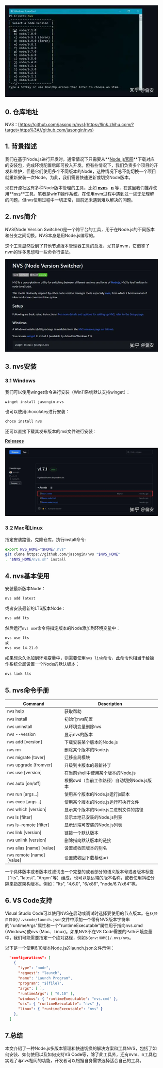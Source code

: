 ![](pics/%E4%B8%80%E6%AC%BENode%E5%A4%9A%E7%89%88%E6%9C%AC%E7%AE%A1%E7%90%86%E5%B7%A5%E5%85%B7%EF%BC%88NVS%EF%BC%89/v2-13befc89dbaccb895e7688645b13882d_720w.webp)

## **0. 仓库地址**

NVS：[https://github.com/jasongin/nvs](https://link.zhihu.com/?target=https%3A//github.com/jasongin/nvs)

## **1. 背景描述**

我们在基于Node.js进行开发时，通常情况下只需要从**[Node.js官网](https://link.zhihu.com/?target=https%3A//nodejs.org/)**下载对应的安装包，完成环境配置后即可投入开发。但有些情况下，我们负责多个项目的开发和维护，但是它们使用多个不同版本的Node，这种情况下总不能切换一个项目就重新安装一次Node，为此，我们需要快速更新或切换Node版本。

现在开源社区有多种Node版本管理的工具，比如 **[nvm](https://link.zhihu.com/?target=https%3A//github.com/creationix/nvm)**、**[n](https://link.zhihu.com/?target=https%3A//github.com/tj/n)** 等，在这里我们推荐使用**[nvs](https://link.zhihu.com/?target=https%3A//github.com/jasongin/nvs)**工具。笔者是win11操作系统，在使用nvm过程中遇到过一些无法理解的问题，但nvs使用过程中一切正常，目前还未遇到难以解决的问题。

## **2. nvs简介**

NVS(Node Version Switcher)是一个跨平台的工具，用于在Node.js的不同版本和分支之间切换。NVS本身是用Node.js编写的。

这个工具显然受到了其他节点版本管理器工具的启发，尤其是nvm，它借鉴了nvm的许多思想和一些命令行语法。

![](pics/%E4%B8%80%E6%AC%BENode%E5%A4%9A%E7%89%88%E6%9C%AC%E7%AE%A1%E7%90%86%E5%B7%A5%E5%85%B7%EF%BC%88NVS%EF%BC%89/v2-e413bd62fb4c1c3c2972519dd1041904_720w.webp)

## **3. nvs安装**

### **3.1 Windows**

我们可以使用winget命令进行安装（Win11系统默认支持winget）：

```bash
winget install jasongin.nvs
```

也可以使用chocolatey进行安装：

```bash
choco install nvs
```

还可以直接下载其发布版本的msi文件进行安装：

**[Releases](https://link.zhihu.com/?target=https%3A//github.com/jasongin/nvs/releases)**

![](pics/%E4%B8%80%E6%AC%BENode%E5%A4%9A%E7%89%88%E6%9C%AC%E7%AE%A1%E7%90%86%E5%B7%A5%E5%85%B7%EF%BC%88NVS%EF%BC%89/v2-93d8ab8915e1cadbc9fd8696d0f9f9ca_720w.webp)

### **3.2 Mac和Linux**

指定安装路径，克隆仓库，执行install命令:

```bash
export NVS_HOME="$HOME/.nvs"
git clone https://github.com/jasongin/nvs "$NVS_HOME"
. "$NVS_HOME/nvs.sh" install
```

## **4. nvs基本使用**

安装最新版本Node：

```bash
nvs add latest
```

或者安装最新的LTS版本Node：

```bash
nvs add lts
```

然后运行`nvs use`命令将指定版本的Node添加到环境变量中：

```bash
nvs use lts
或
nvs use 14.21.0
```

如果想永久添加到环境变量中，则需要使用`nvs link`命令，此命令也相当于给操作系统全局设置一个Node的默认版本：

```bash
nvs link lts
```

## **5. nvs命令手册**

| Command                        | Description                |
| ------------------------------ | -------------------------- |
| nvs help <command>             | 获取帮助                       |
| nvs install                    | 初始化nvs配置                   |
| nvs uninstall                  | 从环境变量删除nvs                 |
| nvs --version                  | 显示nvs的版本                   |
| nvs add [version]              | 下载安装某个版本的Node.js           |
| nvs rm <version>               | 删除某个版本的Node.js             |
| nvs migrate <fromver> [tover]  | 迁移全局模块                     |
| nvs upgrade [fromver]          | 升级到主版本的最新补丁                |
| nvs use [version]              | 在当前shell中使用某个版本的Node.js    |
| nvs auto [on/off]              | 根据cwd（当前工作路径）自动切换Node.js版本 |
| nvs run <ver> <js> [args...]   | 使用某个版本的Node.js运行js脚本       |
| nvs exec <ver> <exe> [args...] | 使用某个版本的Node.js运行可执行文件      |
| nvs which [version]            | 显示某个版本的Node.js二进制文件的路径     |
| nvs ls [filter]                | 显示本地已安装的Node.js列表          |
| nvs ls-remote [filter]         | 显示远端可安装的Node.js列表          |
| nvs link [version]             | 链接一个默认版本                   |
| nvs unlink [version]           | 删除指向默认版本的链接                |
| nvs alias [name] [value]       | 设置或收回版本的别名                 |
| nvs remote [name] [value]      | 设置或收回下载基础uri               |

一个具体版本或者版本过滤词由一个完整的或者部分的语义版本号或者版本标签（"lts", "latest", "Argon"等）组成，也可以是远端的版本名称，或者使用斜杠分隔来指定架构版本。例如："lts", "4.6.0", "6/x86", "node/6.7/x64"等。

## **6. VS Code支持**

Visual Studio Code可以使用NVS在启动或调试时选择要使用的节点版本。在`${项目目录}/.vscode/launch.json`文件中添加一个带有NVS版本字符串的"runtimeArgs"属性和一个"runtimeExecutable"属性用于指向nvs.cmd (Windows)或nvs (Mac、Linux)。如果NVS不在VS Code需要的Path环境变量中，我们可能需要指定一个绝对路径，例如`${env:HOME}/.nvs/nvs`。

以下是一个使用6.10版本Node.js的launch.json文件示例：

```json
  "configurations": [
    {
      "type": "node",
      "request": "launch",
      "name": "Launch Program",
      "program": "${file}",
      "args": [ ],
      "runtimeArgs": [ "6.10" ],
      "windows": { "runtimeExecutable": "nvs.cmd" },
      "osx": { "runtimeExecutable": "nvs" },
      "linux": { "runtimeExecutable": "nvs" }
    },
  ]
```

## **7.总结**

本文介绍了一种Node.js多版本管理和快速切换的解决方案和工具NVS，包括了如何安装、如何使用以及如何支持VS Code等，除了此工具外，还有nvm、n工具也实现了与nvs相同的功能，开发者可以根据自身需求选择适合自己的工具。
